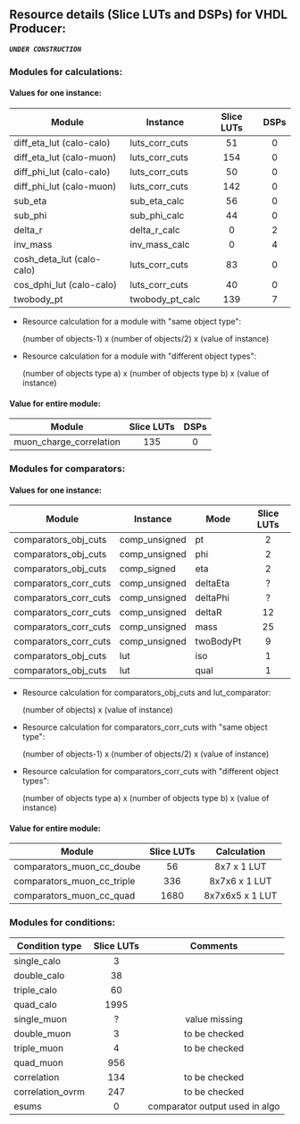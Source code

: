## Resource details (Slice LUTs and DSPs) for VHDL Producer:

***`UNDER CONSTRUCTION`***

### Modules for calculations:
#### Values for one instance:

| Module                    | Instance       | Slice LUTs | DSPs |
| --------------------------|----------------|:----------:|:----:|
| diff_eta_lut (calo-calo)  | luts_corr_cuts |         51 |    0 |
| diff_eta_lut (calo-muon)  | luts_corr_cuts |        154 |    0 |
| diff_phi_lut (calo-calo)  | luts_corr_cuts |         50 |    0 |
| diff_phi_lut (calo-muon)  | luts_corr_cuts |        142 |    0 |
| sub_eta                   | sub_eta_calc   |         56 |    0 |
| sub_phi                   | sub_phi_calc   |         44 |    0 |
| delta_r                   | delta_r_calc   |          0 |    2 |
| inv_mass                  | inv_mass_calc  |          0 |    4 |
| cosh_deta_lut (calo-calo) | luts_corr_cuts |         83 |    0 |
| cos_dphi_lut (calo-calo)  | luts_corr_cuts |         40 |    0 |
| twobody_pt                | twobody_pt_calc|        139 |    7 |

* Resource calculation for a module with "same object type":
 
   (number of objects-1) x (number of objects/2) x (value of instance)
 
* Resource calculation for a module with "different object types":
 
   (number of objects type a) x (number of objects type b) x (value of instance)

#### Value for entire module: 

| Module                   | Slice LUTs | DSPs |
| -------------------------|:-----:|:----:|
| muon_charge_correlation  |   135 |    0 |

### Modules for comparators:
#### Values for one instance:

| Module                | Instance      | Mode      | Slice LUTs |
| ----------------------|---------------|-----------|:-----:|
| comparators_obj_cuts  | comp_unsigned | pt        |     2 |
| comparators_obj_cuts  | comp_unsigned | phi       |     2 |
| comparators_obj_cuts  | comp_signed   | eta       |     2 |
| comparators_corr_cuts | comp_unsigned | deltaEta  |     ? |
| comparators_corr_cuts | comp_unsigned | deltaPhi  |     ? |
| comparators_corr_cuts | comp_unsigned | deltaR    |    12 |
| comparators_corr_cuts | comp_unsigned | mass      |    25 |
| comparators_corr_cuts | comp_unsigned | twoBodyPt |     9 |
| comparators_obj_cuts  | lut           | iso       |     1 |
| comparators_obj_cuts  | lut           | qual      |     1 |

* Resource calculation for comparators_obj_cuts and lut_comparator:
 
   (number of objects) x (value of instance)
 
* Resource calculation for comparators_corr_cuts with "same object type":
 
   (number of objects-1) x (number of objects/2) x (value of instance)
 
* Resource calculation for comparators_corr_cuts with "different object types":
 
   (number of objects type a) x (number of objects type b) x (value of instance)

#### Value for entire module: 

| Module                     | Slice LUTs | Calculation |
| ---------------------------|:-----:|:----------------:|
| comparators_muon_cc_doube  |    56 | 8x7 x 1 LUT      |
| comparators_muon_cc_triple |   336 | 8x7x6 x 1 LUT    |
| comparators_muon_cc_quad   |  1680 | 8x7x6x5 x 1 LUT  |

### Modules for conditions:

| Condition type             | Slice LUTs | Comments |
| ---------------------------|:-----:|:------------------------------:|
| single_calo                |     3 |                                |
| double_calo                |    38 |                                |
| triple_calo                |    60 |                                |
| quad_calo                  |  1995 |                                |
| single_muon                |     ? | value missing                  |
| double_muon                |     3 | to be checked                  |
| triple_muon                |     4 | to be checked                  |
| quad_muon                  |   956 |                                |
| correlation                |   134 | to be checked                  |
| correlation_ovrm           |   247 | to be checked                  |
| esums                      |     0 | comparator output used in algo |




